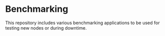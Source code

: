 # Benchmarking
This repository includes various benchmarking applications to be used for testing new nodes or during downtime.
